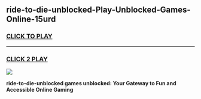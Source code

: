 
## ride-to-die-unblocked-Play-Unblocked-Games-Online-15urd
<h3>
<a href="https://premium76.site?title=ride-to-die-unblocked&ref=24A">CLICK TO PLAY</a></h3>
<hr>

<h3>
<a href="https://premium76.site?title=ride-to-die-unblocked&ref=24A">CLICK 2 PLAY</a>
  
</h3>

<a href="https://premium76.site?title=ride-to-die-unblocked&ref=24A"><img src="https://clearcache.store/games.png"></a>


**ride-to-die-unblocked games unblocked: Your Gateway to Fun and Accessible Online Gaming**
